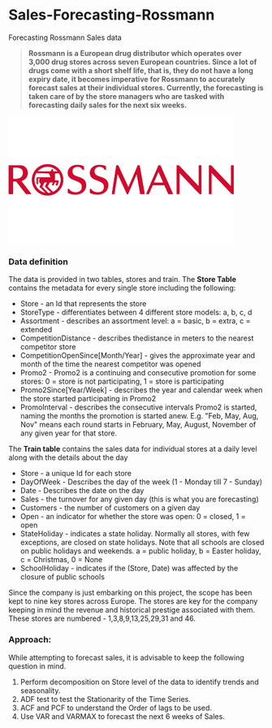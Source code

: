 # Sales-Forecasting-Rossmann
Forecasting Rossmann Sales data

> **Rossmann is a European drug distributor which operates over 3,000 drug stores across seven European countries. Since a lot of drugs come with a short shelf life, that is, they do not have a long expiry date, it becomes imperative for Rossmann to accurately forecast sales at their individual stores. Currently, the forecasting is taken care of by the store managers who are tasked with forecasting daily sales for the next six weeks.**

<img src = 'https://github.com/Shreyas-05/Sales-Forecasting---Rossmann/blob/main/images/rossmann.jpg' height='250'>

### Data definition
 
The data is provided in two tables, stores and train. 
The **Store Table** contains the metadata for every single store including the following:

* Store - an Id that represents the store
* StoreType - differentiates between 4 different store models: a, b, c, d
* Assortment - describes an assortment level: a = basic, b = extra, c = extended
* CompetitionDistance - describes thedistance in meters to the nearest competitor store
* CompetitionOpenSince[Month/Year] - gives the approximate year and month of the time the nearest competitor was opened
* Promo2 - Promo2 is a continuing and consecutive promotion for some stores: 0 = store is not participating, 1 = store is participating
* Promo2Since[Year/Week] - describes the year and calendar week when the store started participating in Promo2
* PromoInterval - describes the consecutive intervals Promo2 is started, naming the months the promotion is started anew. E.g. "Feb, May, Aug, Nov" means each round starts in February, May, August, November of any given year for that store.

The **Train table** contains the sales data for individual stores at a daily level along with the details about the day

* Store - a unique Id for each store
* DayOfWeek - Describes the day of the week (1 - Monday till 7 - Sunday)
* Date - Describes the date on the day
* Sales - the turnover for any given day (this is what you are forecasting)
* Customers - the number of customers on a given day
* Open - an indicator for whether the store was open: 0 = closed, 1 = open
* StateHoliday - indicates a state holiday. Normally all stores, with few exceptions, are closed on state holidays. Note that all schools are closed on public holidays and weekends. a = public holiday, b = Easter holiday, c = Christmas, 0 = None
* SchoolHoliday - indicates if the (Store, Date) was affected by the closure of public schools
 
Since the company is just embarking on this project, the scope has been kept to nine key stores across Europe. The stores are key for the company keeping in mind the revenue and historical prestige associated with them. These stores are numbered - 1,3,8,9,13,25,29,31 and 46.

### Approach:
While attempting to forecast sales, it is advisable to keep the following question in mind.

1. Perform decomposition on Store level of the data to identify trends and seasonality.
2. ADF test to test the Stationarity of the Time Series.
3. ACF and PCF to understand the Order of lags to be used.
4. Use VAR and VARMAX to forecast the next 6 weeks of Sales.

